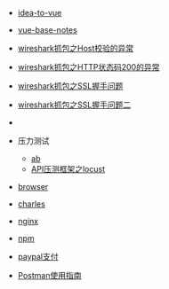 
- [idea-to-vue](docs/software-engineering/01-FrontEnd-web/Vue/idea-to-vue.md)
- [vue-base-notes](docs/software-engineering/01-FrontEnd-web/Vue/vue-base-notes.md)

- [wireshark抓包之Host校验的异常](docs/software-engineering/01-FrontEnd-web/网络抓包Wireshark/wireshark抓包之Host校验的异常.md)
- [wireshark抓包之HTTP状态码200的异常](docs/software-engineering/01-FrontEnd-web/网络抓包Wireshark/wireshark抓包之HTTP状态码200的异常.md)
- [wireshark抓包之SSL握手问题](docs/software-engineering/01-FrontEnd-web/网络抓包Wireshark/wireshark抓包之SSL握手问题.md)
- [wireshark抓包之SSL握手问题二](docs/software-engineering/01-FrontEnd-web/网络抓包Wireshark/wireshark抓包之SSL握手问题二.md)
- 

- 压力测试
	- [ab](docs/software-engineering/01-FrontEnd-web/ab.md)
	- [API压测框架之locust](docs/software-engineering/01-FrontEnd-web/API压测框架之locust.md)
- [browser](docs/software-engineering/01-FrontEnd-web/browser.md)
- [charles](docs/software-engineering/01-FrontEnd-web/charles.md)
- [nginx](docs/software-engineering/01-FrontEnd-web/nginx.md)
- [npm](docs/software-engineering/01-FrontEnd-web/npm.md)
- [paypal支付](docs/software-engineering/01-FrontEnd-web/paypal支付.md)
- [Postman使用指南](docs/software-engineering/01-FrontEnd-web/Postman使用指南.md)



